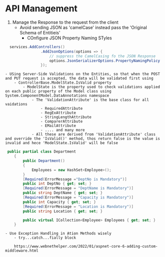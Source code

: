 ﻿# API Management
1. Manage the Response to the request from the client
	- Avoid sending JSON as 'camelCase' instead pass the 'Original Schema of Entitieis'
		- COnfigure JSON Property Naming STyles
```` csharp
  services.AddControllers()
                .AddJsonOptions(options => {
                    // suppress the CamelCasing fo the JSON Response
                    options.JsonSerializerOptions.PropertyNamingPolicy = null;
                });
````
    - USing Server-Side Validations on the Entities, so that when the POST and PUT request is accepted, the data will be validated first using 
        - ControllerBase.ModelState.IsValid property
            - ModelState is the property used to check validations applied on each public property of the Model class using System.ComponentModel.DataAnnotations namespace
                - The 'ValidationAttribute' is the base class for all vaidations
                    - RequiredAttribute
                    - RegExAttribute
                    - StringLengthAttribute
                    - ComparerAttribute
                    - EMailAttribute
                    - .... and many more
                - All these are derived from 'ValidationAttribute' class and override the 'IsValid()' method, thos return false is the value is invalid and hece 'ModelState.IsValid' will be false 
```` csharp
 public partial class Department
    {
        public Department()
        {
            Employees = new HashSet<Employee>();
        }
        [Required(ErrorMessage ="DeptNo is Mandatory")]
        public int DeptNo { get; set; }
        [Required(ErrorMessage = "DeptName is Mandatory")]
        public string DeptName { get; set; }
        [Required(ErrorMessage = "Capacity is Mandatory")]
        public int Capacity { get; set; }
        [Required(ErrorMessage = "Location is Mandatory")]
        public string Location { get; set; }

        public virtual ICollection<Employee> Employees { get; set; }
    }
````

    - Use Exception Handling in Ation Methods wisely 
        - try...catch...fially block

        https://www.webnethelper.com/2022/01/aspnet-core-6-adding-custom-middleware.html